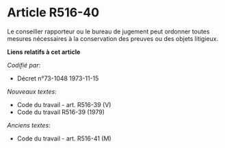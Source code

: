 # Article R516-40

Le conseiller rapporteur ou le bureau de jugement peut ordonner toutes mesures nécessaires à la conservation des preuves ou
des objets litigieux.

**Liens relatifs à cet article**

_Codifié par_:

  - Décret n°73-1048 1973-11-15

_Nouveaux textes_:

  - Code du travail - art. R516-39 (V)
  - Code du travail R516-39 (1979)

_Anciens textes_:

  - Code du travail - art. R516-41 (M)
